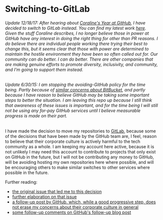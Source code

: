 Switching-to-GitLab
======================

###### Update 12/18/17: After hearing about [Coraline's Year at GitHub](https://where.coraline.codes/blog/my-year-at-github/), I have decided to switch to GitLab instead. You can find my latest work [here](https://gitlab.com/neurodynamic). Given the stuff Coraline describes, I no longer believe those in power at GitHub have any interest in doing the right thing for other than PR reasons. I do believe there are individual people working there trying their best to change this, but it seems clear that those with power are determined to maintain the hostile environment they have been so often called out for. Our community can do better. I can do better. There are other companies that are making genuine efforts to promote diversity, inclusivity, and community, and I'm going to support them instead.

###### Update 6/30/15: I am stopping the avoiding-GitHub policy for the time being. Partly because of [similar concerns about BitBucket](http://www.cultureoffset.org/), and partly because I have reason to believe GitHub may be taking some important steps to better the situation. I am leaving this repo up because I still think that awareness of these issues is important, and for the time being I will still not be using any for-pay GitHub services until I believe measurable progress is made on their part.

I have made the decision to move my repositories to [GitLab](https://gitlab.org/neurodynamic/), because some of the decisions that have been made by the GitHub team are, I feel, reason to believe that their corporate culture is actively harmful to the tech community as a whole. I am keeping my account here active, because it is not unlikely I may need this account to contribute to projects that only exist on GitHub in the future, but I will not be contributing any money to GitHub, will be avoiding hosting my own repositories here where possible, and will be encouraging others to make similar switches to other services where possible in the future.

Further reading:
* [the original issue that led me to this decision](http://techcrunch.com/2014/03/15/julie-ann-horvath-describes-sexism-and-intimidation-behind-her-github-exit/)
* [further elaboration on that issue](http://recode.net/2014/04/21/julie-ann-horvath-on-github-investigation-how-do-you-sleep-at-night/)
* [a follow-up post by GitHub, which, while a good progressive step, does not erase my concerns about their corporate culture in general](https://github.com/blog/1826-follow-up-to-the-investigation-results)
* [some follow-up comments on GitHub's follow-up blog post](http://techcrunch.com/2014/04/28/julie-horvath-satisfied-with-github-transparency/)
